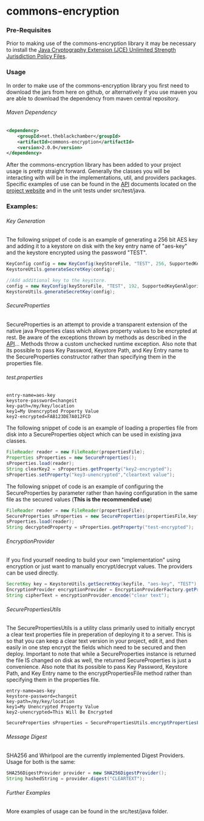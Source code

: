 commons-encryption
==================

### Pre-Requisites
Prior to making use of the commons-encryption library it may be necessary to install the [Java Cryptography Extension (JCE) Unlimited Strength Jurisdiction Policy Files](http://www.oracle.com/technetwork/java/javase/downloads/jce-7-download-432124.html).

### Usage
In order to make use of the commons-encryption library you first need to download the jars from here on github, or alternatively if you use maven you are able to download the dependency from maven central repository.

###### Maven Dependency
```XML
<dependency>
	<groupId>net.theblackchamber</groupId>
	<artifactId>commons-encryption</artifactId>
	<version>2.0.0</version>
</dependency>
```

After the commons-encryption library has been added to your project usage is pretty straight forward. Generally the classes you will be interacting with will be in the implementations, util, and providers packages. Specific examples of use can be found in the [API](http://theblackchamber.github.io/commons-encryption/api) documents located on the [project website](http://theblackchamber.github.io/commons-encryption) and in the unit tests under src/test/java.


### Examples:
###### Key Generation
The following snippet of code is an example of generating a 256 bit AES key and adding it to a keystore on disk with the key entry name of "aes-key" and the keystore encrypted using the password "TEST".
```java
KeyConfig config = new KeyConfig(keyStoreFile, "TEST", 256, SupportedKeyGenAlgorithms.AES, "aes-key");
KeystoreUtils.generateSecretKey(config);

//Add additional key to the keystore.
config = new KeyConfig(keyStoreFile, "TEST", 192, SupportedKeyGenAlgorithms.DES, "des-key");
KeystoreUtils.generateSecretKey(config);
```

###### SecureProperties
SecureProperties is an attempt to provide a transparent extension of the native java Properties class which allows property values to be encrypted at rest. Be aware of the exceptions thrown by methods as described in the [API](http://theblackchamber.github.io/commons-encryption/api)... Methods throw a custom unchecked runtime exception. Also note that its possible to pass Key Password, Keystore Path, and Key Entry name to the SecureProperties constructor rather than specifying them in the properties file.
###### test.properties
```properties
entry-name=aes-key
keystore-password=changeit
key-path=/my/key/location
key1=My Unencrypted Property Value
key2-encrypted=FAB123DE7A012FCD
```

The following snippet of code is an example of loading a properties file from disk into a SecureProperties object which can be used in existing java classes.
```java
FileReader reader = new FileReader(propertiesFile);
Properties sProperties = new SecureProperties();
sProperties.load(reader);
String clearKey2 = sProperties.getProperty("key2-encrypted");
sProperties.setProperty("key3-unencrypted","cleartext value");
```

The following snippet of code is an example of configuring the SecureProperties by parameter rather than having configuration in the same file as the secured values (<b>This is the recommended use</b>)
```java
FileReader reader = new FileReader(propertiesFile);
SecureProperties sProperties = new SecureProperties(propertiesFile,keyfile.getPath(),"aes-key","TEST");
sProperties.load(reader);
String decryptedProperty = sProperties.getProperty("test-encrypted");
```

###### EncryptionProvider
If you find yourself needing to build your own "implementation" using encryption or just want to manually encrypt/decrypt values. The providers can be used directly.
```java
SecretKey key = KeystoreUtils.getSecretKey(keyfile, "aes-key", "TEST");
EncryptionProvider encryptionProvider = EncryptionProviderFactory.getProvider(key);
String cipherText = encryptionProvider.encode("clear text");
```

###### SecurePropertiesUtils
The SecurePropertiesUtils is a utility class primarily used to initially encrypt a clear text properties file in preperation of deploying it to a server. This is so that you can keep a clear text version in your project, edit it, and then easily in one step encrypt the fields which need to be secured and then deploy. Important to note that while a SecureProperties instance is returned the file IS changed on disk as well, the returned SecureProperties is just a convenience. Also note that its possible to pass Key Password, Keystore Path, and Key Entry name to the encryptPropertiesFile method rather than specifying them in the properties file.
```properties
entry-name=aes-key
keystore-password=changeit
key-path=/my/key/location
key1=My Unencrypted Property Value
key2-unencrypted=This Will Be Encrypted
```
```java
SecureProperties sProperties = SecurePropertiesUtils.encryptPropertiesFile(propertiesFile);
```

###### Message Digest
SHA256 and Whirlpool are the currently implemented Digest Providers. Usage for both is the same:
```java
SHA256DigestProvider provider = new SHA256DigestProvider();
String hashedString = provider.digest("CLEARTEXT");
```

###### Further Examples
More examples of usage can be found in the src/test/java folder.



